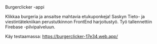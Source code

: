 Burgerclicker -appi

Klikkaa burgeria ja ansaitse mahtavia etukuponkeja!
Saskyn Tieto- ja viestintätekniikan perustutkinnon FrontEnd harjoitustyö.
Työ tallennettiin Firebase -pilvipalveluun.

Käy testaamassa:
https://burgerclicker-17e34.web.app/
